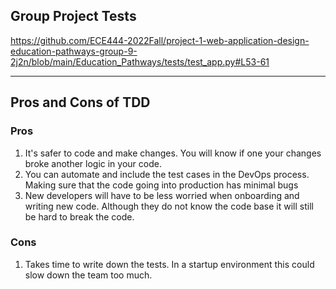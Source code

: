 ## Group Project Tests
https://github.com/ECE444-2022Fall/project-1-web-application-design-education-pathways-group-9-2j2n/blob/main/Education_Pathways/tests/test_app.py#L53-61


---
## Pros and Cons of TDD
### Pros
1. It's safer to code and make changes. You will know if one your changes broke another logic in your code.
2. You can automate and include the test cases in the DevOps process. Making sure that the code going into production has minimal bugs
3. New developers will have to be less worried when onboarding and writing new code. Although they do not know the code base it will still be hard to break the code.

### Cons
1. Takes time to write down the tests. In a startup environment this could slow down the team too much.
